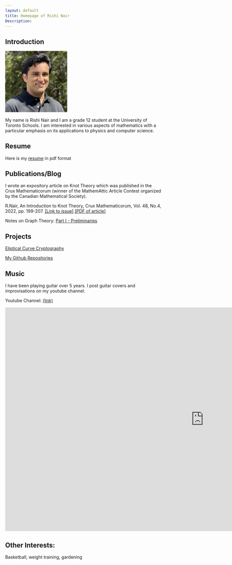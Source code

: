 ```yaml
---
layout: default
title: Homepage of Rishi Nair
Description:
---
```


## Introduction

<img src="https://github.com/rishinair05/rishinair05.github.io/blob/master/IMG_4515%20(1).jpg?raw=true" width="200">

My name is Rishi Nair and I am a grade 12 student at the University of Toronto Schools. I am interested in various aspects of mathematics
with a particular emphasis on its applications to physics and computer science.

## Resume

Here is my <a href="https://docs.google.com/gview?url=https://github.com/rishinair05/rishinair05.github.io/raw/master/RishiNair_Resume.pdf">resume</a> in pdf format

## Publications/Blog

I wrote an expository article on Knot Theory which was published in the Crux Mathematicorum (winner of the MathemAttic Article Contest organized by the Canadian Mathematical Society).

R.Nair, An Introduction to Knot Theory, Crux Mathematicorum, Vol. 48, No.4, 2022, pp. 199-207. <a href="https://cms.math.ca/publications/crux/issue/?volume=48&issue=4">[Link to issue]</a> <a href="https://drive.google.com/file/d/1EgqV0vcURWswnZ1nXf6kJg4wOPKVoat1/view?usp=sharing">[PDF of article]</a>

Notes on Graph Theory: <a href="https://drive.google.com/file/d/1Q-_w5ZoScuGJcFbeRhri0DX4CTS0t9xt/view?usp=sharing">Part I - Preliminaries</a>

## Projects

<a href="https://docs.google.com/viewer?url=https://docs.google.com/presentation/d/1tywudryrCLGPJOSzQPsz6ICeB5gIC5pkBwXPz5f_Xx4/export?format=pdf">Eliptical Curve Cryptography</a>

<a href="https://github.com/rishinair05"> My Github Repositories</a>

## Music

I have been playing guitar over 5 years. I post guitar covers and improvisations on my youtube channel.

Youtube Channel: [(link)](https://www.youtube.com/channel/UCPyfFCjcz2fWpirlrTIhRDg/featured)

<iframe width="1280" height="720" src="https://www.youtube.com/embed/O-GZf69YIoU" title="Paul Davids Improvisation Challenge 2022" frameborder="0" allow="accelerometer; autoplay; clipboard-write; encrypted-media; gyroscope; picture-in-picture" allowfullscreen></iframe>

## Other Interests:

Basketball, weight training, gardening
